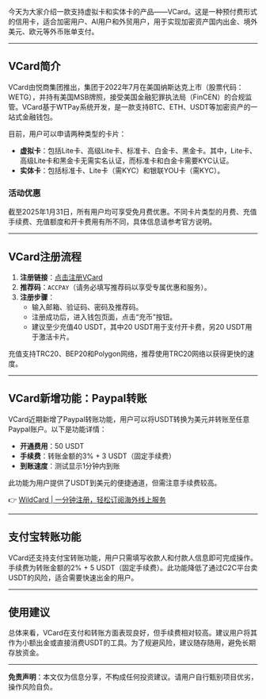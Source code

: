 今天为大家介绍一款支持虚拟卡和实体卡的产品——VCard。这是一种预付费形式的信用卡，适合加密用户、AI用户和外贸用户，用于实现加密资产国内出金、境外美元、欧元等外币账单支付。

---

## VCard简介

VCard由悦商集团推出，集团于2022年7月在美国纳斯达克上市（股票代码：WETG），并持有美国MSB牌照，接受美国金融犯罪执法局（FinCEN）的合规监管。VCard基于WTPay系统开发，是一款支持BTC、ETH、USDT等加密资产的一站式金融钱包。

目前，用户可以申请两种类型的卡片：

- **虚拟卡**：包括Lite卡、高级Lite卡、标准卡、白金卡、黑金卡。其中，Lite卡、高级Lite卡和黑金卡无需实名认证，而标准卡和白金卡需要KYC认证。
- **实体卡**：包括标准卡、Lite卡（需KYC）和银联YOU卡（需KYC）。

### 活动优惠
截至2025年1月31日，所有用户均可享受免月费优惠。不同卡片类型的月费、充值手续费、充值额度和开卡费用有所不同，具体信息请参考官方说明。

---

## VCard注册流程

1. **注册链接**：[点击注册VCard](https://bit.ly/bewildcard)
2. **推荐码**：`ACCPAY`（请务必填写推荐码以享受专属优惠和服务）。
3. **注册步骤**：
   - 输入邮箱、验证码、密码及推荐码。
   - 注册成功后，进入钱包页面，点击“充币”按钮。
   - 建议至少充值40 USDT，其中20 USDT用于支付开卡费，另20 USDT用于激活卡片。

充值支持TRC20、BEP20和Polygon网络，推荐使用TRC20网络以获得更快的速度。

---

## VCard新增功能：Paypal转账

VCard近期新增了Paypal转账功能，用户可以将USDT转换为美元并转账至任意Paypal账户。以下是功能详情：

- **开通费用**：50 USDT
- **手续费**：转账金额的3% + 3 USDT（固定手续费）
- **到账速度**：测试显示1分钟内到账

此功能为用户提供了USDT到美元的便捷通道，但需注意手续费较高。

👉 [WildCard | 一分钟注册，轻松订阅海外线上服务](https://bit.ly/bewildcard)

---

## 支付宝转账功能

VCard还支持支付宝转账功能，用户只需填写收款人和付款人信息即可完成操作。手续费为转账金额的2% + 5 USDT（固定手续费）。此功能降低了通过C2C平台卖USDT的风险，适合需要快速出金的用户。

---

## 使用建议

总体来看，VCard在支付和转账方面表现良好，但手续费相对较高。建议用户将其作为小额出金或直接消费USDT的工具。为了规避风险，建议随存随用，避免长期存放资金。

---

**免责声明**：本文仅为信息分享，不构成任何投资建议。请用户自行甄别项目优劣，操作风险自负。